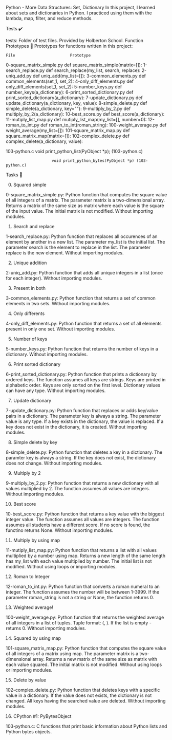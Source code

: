 Python - More Data Structures: Set, Dictionary
In this project, I learned about sets and dictionaries in Python. I practiced using them with the lambda, map, filter, and reduce methods.

Tests ✔️

tests: Folder of test files. Provided by Holberton School.
Function Prototypes 💾
Prototypes for functions written in this project:

	File						Prototype

0-square_matrix_simple.py			def square_matrix_simple(matrix=[]):
1-search_replace.py	     			def search_replace(my_list, search, replace):
2-uniq_add.py	                 		def uniq_add(my_list=[]):
3-common_elements.py				def common_elements(set_1, set_2):
4-only_diff_elements.py				def only_diff_elements(set_1, set_2):
5-number_keys.py				def number_keys(a_dictionary):
6-print_sorted_dictionary.py			def print_sorted_dictionary(a_dictionary):
7-update_dictionary.py				def update_dictionary(a_dictionary, key, value):
8-simple_delete.py				def simple_delete(a_dictionary, key=""):
9-multiply_by_2.py				def multiply_by_2(a_dictionary):
10-best_score.py				def best_score(a_dictionary):
11-mutiply_list_map.py				def mutiply_list_map(my_list=[], number=0):
12-roman_to_int.py				def roman_to_int(roman_string):
100-weight_average.py				def weight_average(my_list=[]):
101-square_matrix_map.py			def square_matrix_map(matrix=[]):
102-complex_delete.py				def complex_delete(a_dictionary, value):

103-python.c					void print_python_list(PyObject *p); (103-python.c)

						void print_python_bytes(PyObject *p) (103-python.c)

Tasks 📃

0. Squared simple

0-square_matrix_simple.py: Python function that computes the square value of all integers of a matrix.
The parameter matrix is a two-dimensional array.
Returns a matrix of the same size as matrix where each value is the square of the input value.
The initial matrix is not modified.
Without importing modules.

1. Search and replace

1-search_replace.py: Python function that replaces all occurences of an element by another in a new list.
The parameter my_list is the initial list.
The parameter search is the element to replace in the list.
The parameter replace is the new element.
Without importing modules.

2. Unique addition

2-uniq_add.py: Python function that adds all unique integers in a list (once for each integer).
Without importing modules.

3. Present in both

3-common_elements.py: Python function that returns a set of common elements in two sets.
Without importing modules.

4. Only differents

4-only_diff_elements.py: Python function that returns a set of all elements present in only one set.
Without importing modules.

5. Number of keys

5-number_keys.py: Python function that returns the number of keys in a dictionary.
Without importing modules.

6. Print sorted dictionary

6-print_sorted_dictionary.py: Python function that prints a dictionary by ordered keys.
The function assumes all keys are strings.
Keys are printed in alphabetic order.
Keys are only sorted on the first level.
Dictionary values can have any type.
Without importing modules.

7. Update dictionary

7-update_dictionary.py: Python function that replaces or adds key/value pairs in a dictionary.
The parameter key is always a string.
The parameter value is any type.
If a key exists in the dictionary, the value is replaced.
If a key does not exist in the dictionary, it is created.
Without importing modules.

8. Simple delete by key

8-simple_delete.py: Python function that deletes a key in a dictionary.
The paramter key is always a string.
If the key does not exist, the dictionary does not change.
Without importing modules.

9. Multiply by 2

9-multiply_by_2.py: Python function that returns a new dictionary with all values multiplied by 2.
The function assumes all values are integers.
Without importing modules.

10. Best score

10-best_score.py: Python function that returns a key value with the biggest integer value.
The function assumes all values are integers.
The function assumes all students have a different score.
If no score is found, the functino returns None.
Without importing modules.

11. Multiply by using map

11-mutiply_list_map.py: Python function that returns a list with all values multiplied by a number using map.
Returns a new length of the same length has my_list with each value multiplied by number.
The initial list is not modified.
Without using loops or importing modules.

12. Roman to Integer

12-roman_to_int.py: Python function that converts a roman numeral to an integer.
The function assumes the number will be between 1-3999.
If the parameter roman_string is not a string or None, the function returns 0.

13. Weighted average!

100-weight_average.py: Python function that returns the weighted average of all integers in a list of tuples.
Tuple format: (<score>, <weight>).
If the list is empty - returns 0.
Without importing modules.

14. Squared by using map

101-square_matrix_map.py: Python function that computes the square value of all integers of a matrix using map.
The parameter matrix is a two-dimensional array.
Returns a new matrix of the same size as matrix with each value squared.
The initial matrix is not modified.
Without using loops or importing modules.

15. Delete by value

102-complex_delete.py: Python function that deletes keys with a specific value in a dictionary.
If the value does not exists, the dictionary is not changed.
All keys having the searched value are deleted.
Without importing modules.

16. CPython #1: PyBytesObject

103-python.c: C functions that print basic information about Python lists and Python bytes objects.
